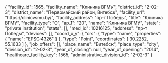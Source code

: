 {
    "facility_id": 1565,
    "facility_name": "Клиника ВГМУ",
    "district_id": "2-02-3",
    "district_name": "Первомайский район, Витебск",
    "facility_url": "https:\/\/clinicvsmu.by\/",
    "facility_address": "пр-т Победы",
    "title": "Клиника ВГМУ",
    "facility_type": "0",
    "ap_1": "20",
    "name": "Клиника ВГМУ",
    "state": "private institution",
    "stats": [],
    "med_id": 10216125,
    "address": "пр-т Победы",
    "devices": [],
    "coord_x_y": {
        "crs": {
            "type": "name",
            "properties": {
                "name": "EPSG:4326"
            }
        },
        "type": "Point",
        "coordinates": [
            30.2252,
            55.1633
        ]
    },
    "job_offers": [],
    "place_name": "Витебск",
    "place_type": "city",
    "division_id": "2-02-3",
    "year_of_closing": null,
    "year_of_opening": "2014",
    "healthcare_facility_key": 1565,
    "administrative_division_id": "2-02-3"
}